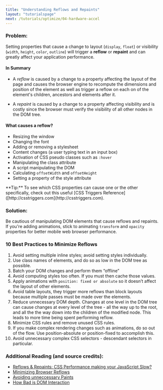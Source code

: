```yaml
---
title: "Understanding Reflows and Repaints"
layout: "tutorialspage"
next: /tutorials/optimize/04-hardware-accel
---
```


### Problem:
Setting properties that cause a change to layout (`display`, `float`) or visibility (`width`, `height`, `color`, `outline`)
will trigger a **reflow** or **repaint** and can greatly affect your application performance.
 
#### In Summary
- A *reflow* is caused by a change to a property affecting the layout of the page and causes the browser 
engine to recompute the dimensions and position of the element as well as trigger a reflow on each on of 
the element's children, ancestors and elements after it.

- A *repaint* is caused by a change to a property affecting visibility and is costly since the browser 
must verify the visibility of all other nodes in the DOM tree. 
 

#### What causes a reflow?
+ Resizing the window
+ Changing the font
+ Adding or removing a stylesheet
+ Content changes (a user typing text in an input box)
+ Activation of CSS pseudo classes such as `:hover` 
+ Manipulating the class attribute
+ A script manipulating the DOM
+ Calculating `offsetWidth` and `offsetHeight`
+ Setting a property of the style attribute

<div class="alert--info">**Tip:** To see which CSS properties can cause one or the other specifically, check out this 
useful [CSS Triggers Reference]([http://csstriggers.com](http://csstriggers.com).</div>

### Solution: 
Be cautious of manipulating DOM elements that cause reflows and repaints. If you're adding animations, stick to animating
 `transform` and `opacity` properties for better mobile web browser performance. 


### 10 Best Practices to Minimize Reflows 

1. Avoid setting multiple inline styles; avoid setting styles individually.  
2. Use class names of elements, and do so as low in the DOM tree as possible.  
3. Batch your DOM changes and perform them “offline” 
4. Avoid computing styles too often.  If you must then cache those values.  
5. Apply animations with `position: fixed or absolute` so it doesn’t affect the layout of other elements.
6. Avoid table layouts, they trigger more reflows than block layouts because multiple passes must be made over the elements.
7. Reduce unnecessary DOM depth. Changes at one level in the DOM tree can cause changes at every level of the tree - all the way up to the root, and all the the way down into the children of the modified node. This leads to more time being spent performing reflow.
8. Minimize CSS rules and remove unused CSS rules.
9. If you make complex rendering changes such as animations, do so out of the flow. Use position-absolute or position-fixed to accomplish this.
10. Avoid unnecessary complex CSS selectors - descendant selectors in particular.

### Additional Reading (and source credits):
- [Reflows & Repaints: CSS Performance making your JavaScript Slow?](http://www.stubbornella.org/content/2009/03/27/reflows-repaints-css-performance-making-your-javascript-slow/)
- [Minimizing Browser Reflows](https://developers.google.com/speed/articles/reflow)
- [Avoiding unneccessary Paints](http://www.html5rocks.com/en/tutorials/speed/unnecessary-paints)
- [How Bad is DOM Interaction](http://andyshora.com/how-bad-is-dom-interaction-javascript.html)

